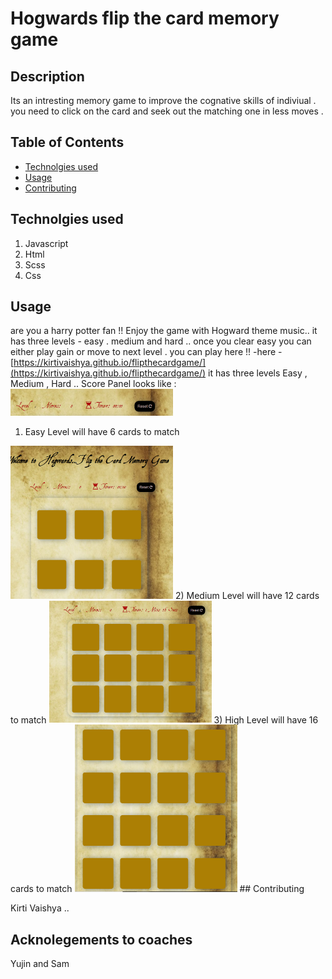 # Hogwards flip the card memory game


## Description

Its an intresting memory game to improve the cognative skills of indiviual . you need to click on the card and seek out the matching one in less moves .

## Table of Contents

- [Technolgies used ](#Technolgiesused )
- [Usage](#usage)
- [Contributing](#Contributing)

## Technolgies used 

1) Javascript 
2) Html
3) Scss
4) Css

## Usage
are you a harry potter fan !! Enjoy the game with Hogward theme music..
it has three levels - easy . medium and hard ..
once you clear easy you can either play gain or move to next level .
you can play here !! 
-here -[https://kirtivaishya.github.io/flipthecardgame/](https://kirtivaishya.github.io/flipthecardgame/)
it has three levels  Easy , Medium , Hard ..
Score Panel looks like :
<img width="260" alt="Capture" src="./assets/images/ScorePanel.PNG">
1) Easy Level will have 6 cards to match 
<img width="260" alt="Capture" src="./assets/images/game layout.PNG">
2) Medium Level will have 12 cards to match 
<img width="260" alt="Capture" src="./assets/images/medium.PNG">
3) High Level will have 16 cards to match 
<img width="260" alt="Capture" src="./assets/images/hard.PNG">
## Contributing

Kirti Vaishya .. 

## Acknolegements to coaches 

Yujin and Sam


